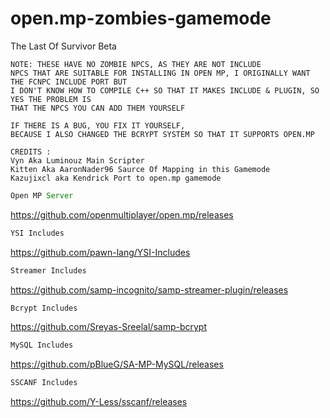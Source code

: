 # open.mp-zombies-gamemode
The Last Of Survivor Beta
```pawn
NOTE: THESE HAVE NO ZOMBIE NPCS, AS THEY ARE NOT INCLUDE
NPCS THAT ARE SUITABLE FOR INSTALLING IN OPEN MP, I ORIGINALLY WANT THE FCNPC INCLUDE PORT BUT
I DON'T KNOW HOW TO COMPILE C++ SO THAT IT MAKES INCLUDE & PLUGIN, SO YES THE PROBLEM IS
THAT THE NPCS YOU CAN ADD THEM YOURSELF

IF THERE IS A BUG, YOU FIX IT YOURSELF,
BECAUSE I ALSO CHANGED THE BCRYPT SYSTEM SO THAT IT SUPPORTS OPEN.MP

CREDITS :
Vyn Aka Luminouz Main Scripter
Kitten Aka AaronNader96 Saurce Of Mapping in this Gamemode
Kazujixcl aka Kendrick Port to open.mp gamemode
```

```js
Open MP Server
```
https://github.com/openmultiplayer/open.mp/releases
```js
YSI Includes
```
https://github.com/pawn-lang/YSI-Includes
```js
Streamer Includes
```
https://github.com/samp-incognito/samp-streamer-plugin/releases
```js
Bcrypt Includes
```
https://github.com/Sreyas-Sreelal/samp-bcrypt
```js
MySQL Includes
```
https://github.com/pBlueG/SA-MP-MySQL/releases
```js
SSCANF Includes
```
https://github.com/Y-Less/sscanf/releases
